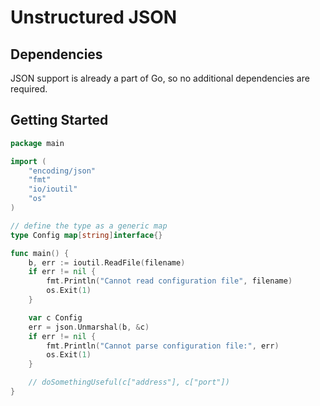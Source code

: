 # Unstructured JSON

## Dependencies

JSON support is already a part of Go, so no additional dependencies are required.

## Getting Started

```go
package main

import (
	"encoding/json"
	"fmt"
	"io/ioutil"
	"os"
)

// define the type as a generic map
type Config map[string]interface{}

func main() {
	b, err := ioutil.ReadFile(filename)
	if err != nil {
		fmt.Println("Cannot read configuration file", filename)
		os.Exit(1)
	}

	var c Config
	err = json.Unmarshal(b, &c)
	if err != nil {
		fmt.Println("Cannot parse configuration file:", err)
		os.Exit(1)
	}

	// doSomethingUseful(c["address"], c["port"])
}
```
